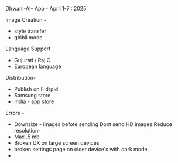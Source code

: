 Dhwani-AI- App - April 1-7 : 2025


Image Creation - 
- style transfer 
- ghibli mode 


Language Support 
- Gujurati / Raj C 
- European language 


Distribution-
- Publish on F drpid 
- Samsung store 
- India - app store 


Errors -
- Downsize - images befote sending 
 Dont send HD images.Reduce resolution- 
- Max .5 mb 
- Broken UX on large screen devices
- broken settings page on older device's with dark mode
- 


